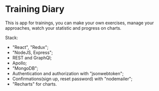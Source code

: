 # Training Diary

This is app for trainings, you can make your own exercises, manage your approaches, watch your statistic and progress on charts.

Stack:
- "React", "Redux";
- "NodeJS, Express";
- REST and GraphQl;
- Apollo;
- "MongoDB";
- Authentication and authorization with "jsonwebtoken";
- Confirmations(sign up, reset password) with "nodemailer";
- "Recharts" for charts.
